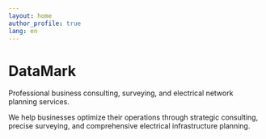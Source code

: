 ```yaml
---
layout: home
author_profile: true
lang: en
---
```


# DataMark

Professional business consulting, surveying, and electrical network planning services.

We help businesses optimize their operations through strategic consulting, precise surveying, and comprehensive electrical infrastructure planning.
